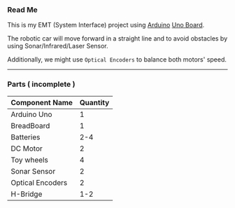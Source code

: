 ### Read Me

This is my EMT (System Interface) project using [Arduino](http://www.arduino.cc/) [Uno Board](http://arduino.cc/en/Main/arduinoBoardUno).

The robotic car will move forward in a straight line and
to avoid obstacles by using Sonar/Infrared/Laser Sensor.

Additionally, we might use `Optical Encoders` to balance both motors' speed.

***

### Parts ( incomplete )

Component Name 		|	Quantity
---------------		|	---------  
Arduino Uno			|	1
BreadBoard			|	1
Batteries			|	2-4
DC Motor			|	2
Toy wheels			|	4
Sonar Sensor		|	2
Optical  Encoders 	|	2
H-Bridge			|	1-2
